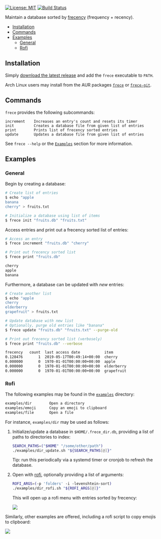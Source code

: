 [![License: MIT](https://img.shields.io/badge/License-MIT-yellow.svg)](https://opensource.org/licenses/MIT)
[![Build Status](https://travis-ci.com/YodaEmbedding/frece.svg?branch=master)](https://travis-ci.com/YodaEmbedding/frece)

Maintain a database sorted by [frecency](https://en.wikipedia.org/wiki/Frecency) (frequency + recency).

- [Installation](#installation)
- [Commands](#commands)
- [Examples](#examples)
  * [General](#general)
  * [Rofi](#rofi)

## Installation

Simply [download the latest release](https://github.com/YodaEmbedding/frece/releases) and add the `frece` executable to `PATH`.

Arch Linux users may install from the AUR packages [`frece`](https://aur.archlinux.org/packages/frece) or [`frece-git`](https://aur.archlinux.org/packages/frece-git).

## Commands

`frece` provides the following subcommands:

```
increment    Increases an entry's count and resets its timer
init         Creates a database file from given list of entries
print        Prints list of frecency sorted entries
update       Updates a database file from given list of entries
```

See `frece --help` or the [`Examples`](#examples) section for more information.

## Examples

### General

Begin by creating a database:

```bash
# Create list of entries
$ echo "apple
banana
cherry" > fruits.txt

# Initialize a database using list of items
$ frece init "fruits.db" "fruits.txt"
```

Access entries and print out a frecency sorted list of entries:

```bash
# Access an entry
$ frece increment "fruits.db" "cherry"

# Print out frecency sorted list
$ frece print "fruits.db"

cherry
apple
banana
```

Furthermore, a database can be updated with *new* entries:

```bash
# Create another list
$ echo "apple
cherry
elderberry
grapefruit" > fruits.txt

# Update database with new list
# Optionally, purge old entries like "banana"
$ frece update "fruits.db" "fruits.txt" --purge-old

# Print out frecency sorted list (verbosely)
$ frece print "fruits.db" --verbose

frecency   count  last access date           item
0.128476       1  2019-05-17T00:49:14+00:00  cherry
0.000000       0  1970-01-01T00:00:00+00:00  apple
0.000000       0  1970-01-01T00:00:00+00:00  elderberry
0.000000       0  1970-01-01T00:00:00+00:00  grapefruit
```

### Rofi

The following examples may be found in the [`examples`](examples) directory:

```bash
examples/dir        Open a directory
examples/emoji      Copy an emoji to clipboard
examples/file       Open a file
```

For instance, `examples/dir` may be used as follows:

1. Initialize/update a database in `$HOME/.frece_dir.db`, providing a list of paths to directories to index:

    ```bash
    SEARCH_PATHS=("$HOME" "/some/other/path")
    ./examples/dir_update.sh "${SEARCH_PATHS[@]}"
    ```

   Tip: run this periodically via a systemd timer or cronjob to refresh the database.

2. Open with [rofi](https://github.com/davatorium/rofi), optionally providing a list of arguments:

    ```bash
    ROFI_ARGS=(-p 'folders' -i -levenshtein-sort)
    ./examples/dir_rofi.sh "${ROFI_ARGS[@]}"
    ```

    <!-- TODO verify above -->

    This will open up a rofi menu with entries sorted by frecency:

    ![](https://i.imgur.com/ylkVqBg.jpg)

Similarly, other examples are offered, including a rofi script to copy emojis to clipboard:

![](https://i.imgur.com/1PAaIGm.jpg)
